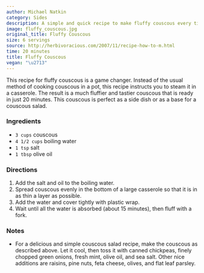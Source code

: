 ```yaml
---
author: Michael Natkin
category: Sides
description: A simple and quick recipe to make fluffy couscous every time.
image: fluffy_couscous.jpg
original_title: Fluffy Couscous
size: 6 servings
source: http://herbivoracious.com/2007/11/recipe-how-to-m.html
time: 20 minutes
title: Fluffy Couscous
vegan: "\u2713"
---
```

This recipe for fluffy couscous is a game changer. Instead of the usual method of cooking couscous in a pot, this recipe instructs you to steam it in a casserole. The result is a much fluffier and tastier couscous that is ready in just 20 minutes. This couscous is perfect as a side dish or as a base for a couscous salad.

### Ingredients

* `3 cups` couscous
* `4 1/2 cups` boiling water
* `1 tsp` salt
* `1 tbsp` olive oil

### Directions

1. Add the salt and oil to the boiling water.
2. Spread couscous evenly in the bottom of a large casserole so that it is in as thin a layer as possible.
3. Add the water and cover tightly with plastic wrap.
4. Wait until all the water is absorbed (about 15 minutes), then fluff with a fork.

### Notes

- For a delicious and simple couscous salad recipe, make the couscous as described above. Let it cool, then toss it with canned chickpeas, finely chopped green onions, fresh mint, olive oil, and sea salt. Other nice additions are raisins, pine nuts, feta cheese, olives, and flat leaf parsley.